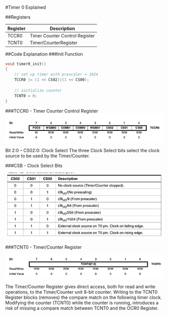 #Timer 0 Explained

##Registers

Register | Description
------------ | -------------
 TCCR0 |Timer Counter Control Register
 TCNT0 | Timer/CounterRegister
 
 ##Code Explanation
###Init Function
```c
void timer0_init()
{
    // set up timer with prescaler = 1024
    TCCR0 |= (1 << CS02)|(1 << CS00);
  
    // initialize counter
    TCNT0 = 0;
}
```
###TCCR0 - Timer Counter Control Register
![Alt text](https://github.com/ganeshredcobra/Avr_Programming/blob/master/Timers/IMG/TCCR0.png "TCCR0")

Bit 2:0 – CS02:0: Clock Select
The three Clock Select bits select the clock source to be used by the Timer/Counter.

###CSB - Clock Select Bits

![Alt text](https://github.com/ganeshredcobra/Avr_Programming/blob/master/Timers/IMG/CSB.png "TCCR0")
 
###TCNT0 - Timer/Counter Register

![Alt text](https://github.com/ganeshredcobra/Avr_Programming/blob/master/Timers/IMG/TCNTO.png "TCNT0")

The Timer/Counter Register gives direct access, both for read and write operations, to the
Timer/Counter unit 8-bit counter. Writing to the TCNT0 Register blocks (removes) the compare
match on the following timer clock. Modifying the counter (TCNT0) while the counter is running,
introduces a risk of missing a compare match between TCNT0 and the OCR0 Register.
